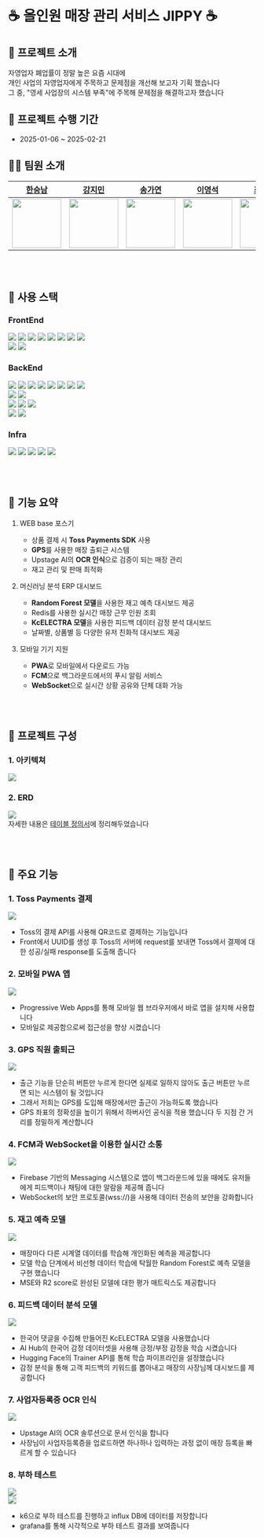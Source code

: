 # ☕ 올인원 매장 관리 서비스 JIPPY ☕

## 📂 프로젝트 소개
자영업자 폐업률이 정말 높은 요즘 시대에 <br> 개인 사업의 자영업자에게 주목하고 문제점을 개선해 보고자 기획 했습니다 <br> 그 중, "영세 사업장의 시스템 부족"에 주목해 문제점을 해결하고자 했습니다

## 📅 프로젝트 수행 기간
- 2025-01-06 ~ 2025-02-21

## 🧑‍🚀 팀원 소개

|                             [한승남](https://github.com/hansnam1105)                              |                              [강지민](https://github.com/kingkang85)                              |                             [송가연](https://github.com/mymemo1508)                              |                             [이영석](https://github.com/kobenlys)                              |                            [최은진](https://github.com/carrtt1)                               |                            [하지원](https://github.com/haazz)                              
| :-------------------------------------------------------------------------------------------: | :-------------------------------------------------------------------------------------------: | :----------------------------------------------------------------------------------------------: | :------------------------------------------------------------------------------------------: | :---------------------------------------------------------------------------------------------: | :-----------------------------------------------------------------------------------------------: |
| <img src="https://github.com/user-attachments/assets/2666fb26-659e-47ba-9e7b-7e1682b997e9" width="100" height="100"> | <img src="https://github.com/user-attachments/assets/4f48bb90-bf40-43f4-af1e-eacf134f3d18" width="100" height="100"> | <img src="https://github.com/user-attachments/assets/1b25d3fe-f654-44fb-832e-66ed0ceab395" width="100" height="100"> | <img src="https://github.com/user-attachments/assets/c05b9efe-6a1d-4315-9207-0e1eea8ee70d" width="100" height="100"> | <img src="https://github.com/user-attachments/assets/a6c14a53-26ec-4980-a81c-6b89c439e1bb" width="100" height="100"> | <img src="https://github.com/user-attachments/assets/d0494cb5-0c85-4c27-afdf-b899ffccc80c" width="100" height="100"> |

<br><br>
## 🔧 사용 스택

### **FrontEnd** <br>
<span>
<img src="https://img.shields.io/badge/typescript-3178C6?style=for-the-badge&logo=typescript&logoColor=white">
<img src="https://img.shields.io/badge/next.js-000000?style=for-the-badge&logo=nextdotjs&logoColor=white">
<img src="https://img.shields.io/badge/tailwindcss-06B6D4?style=for-the-badge&logo=tailwindcss&logoColor=white">
<img src="https://img.shields.io/badge/pwa-5A0FC8?style=for-the-badge&logo=pwa&logoColor=white">
<img src="https://img.shields.io/badge/node.js-5FA04E?style=for-the-badge&logo=nodedotjs&logoColor=white">
<img src="https://img.shields.io/badge/redux-764ABC?style=for-the-badge&logo=redux&logoColor=white">
<img src="https://img.shields.io/badge/chart.js-FF6384?style=for-the-badge&logo=chartdotjs&logoColor=white">
<img src="https://img.shields.io/badge/socket.io-010101?style=for-the-badge&logo=socketdotio&logoColor=white"> <br> 
<img src="https://img.shields.io/badge/firebase-DD2C00?style=for-the-badge&logo=firebase&logoColor=white">
<img src="https://img.shields.io/badge/svelte-FF3E00?style=for-the-badge&logo=svelte&logoColor=white">
</span>
    
### **BackEnd** <br>
<span>
<img src="https://img.shields.io/badge/Java 21-007396.svg?&style=for-the-badge&logo=Java&logoColor=white">
<img src="https://img.shields.io/badge/python-3776AB?style=for-the-badge&logo=python&logoColor=white">
<img src="https://img.shields.io/badge/JPA-F3702A?style=for-the-badge&logo=jpa&logoColor=white"/>
<img src="https://img.shields.io/badge/gradle-02303A?style=for-the-badge&logo=gradle&logoColor=white"/>
<img src="https://img.shields.io/badge/springboot-6DB33F?style=for-the-badge&logo=springboot&logoColor=white"/>
<img src="https://img.shields.io/badge/springsecurity-6DB33F?style=for-the-badge&logo=springsecurity&logoColor=white"/>
<img src="https://img.shields.io/badge/redis-FF4438?style=for-the-badge&logo=redis&logoColor=white"/>
<img src="https://img.shields.io/badge/Swagger-85EA2D?style=for-the-badge&logo=swagger&logoColor=white"/> <br>
<img src="https://img.shields.io/badge/scikitlearn-EE4C2C?style=for-the-badge&logo=scikitlearn&logoColor=white"/>
<img src="https://img.shields.io/badge/pytorch-F7931E?style=for-the-badge&logo=pytorch&logoColor=white"/>
</span>
<br>
<span>
<img src="https://img.shields.io/badge/k6-7D64FF?style=for-the-badge&logo=k6&logoColor=white"/> 
<img src="https://img.shields.io/badge/grafana-F46800?style=for-the-badge&logo=grafana&logoColor=white"/>
<img src="https://img.shields.io/badge/influxdb-22ADF6?style=for-the-badge&logo=influxdb&logoColor=white"/> <br> 
<img src="https://img.shields.io/badge/mongodb-47A248?style=for-the-badge&logo=mongodb&logoColor=white"/>
<img src="https://img.shields.io/badge/mysql-4479A1?style=for-the-badge&logo=mysql&logoColor=white"/>
</span>

### **Infra** <br>
<span>
<img src="https://img.shields.io/badge/amazon EC2-FF9900?style=for-the-badge&logo=amazonec2&logoColor=white"/>
<img src="https://img.shields.io/badge/amazon s3-569A31?style=for-the-badge&logo=amazons3&logoColor=white"/>
<img src="https://img.shields.io/badge/jenkins-D24939?style=for-the-badge&logo=jenkins&logoColor=white"/>
<img src="https://img.shields.io/badge/nginx-009639?style=for-the-badge&logo=nginx&logoColor=white"/>
<img src="https://img.shields.io/badge/docker-2496ED?style=for-the-badge&logo=docker&logoColor=white"/>
</span>

<br><br>
## 📢 기능 요약

1. WEB base 포스기
    - 상품 결제 시 **Toss Payments SDK** 사용
    - **GPS**를 사용한 매장 출퇴근 시스템
    - Upstage AI의 **OCR 인식**으로 검증이 되는 매장 관리
    - 재고 관리 및 판매 최적화


2. 머신러닝 분석 ERP 대시보드
    - **Random Forest 모델**을 사용한 재고 예측 대시보드 제공
    - Redis를 사용한 실시간 매장 근무 인원 조회
    - **KcELECTRA 모델**을 사용한 피드백 데이터 감정 분석 대시보드
    - 날짜별, 상품별 등 다양한 유저 친화적 대시보드 제공
3. 모바일 기기 지원
    - **PWA**로 모바일에서 다운로드 가능
    - **FCM**으로 백그라운드에서의 푸시 알림 서비스
    - **WebSocket**으로 실시간 상황 공유와 단체 대화 가능

<br><br>
## 🎁 프로젝트 구성

### 1. 아키텍쳐
<img src="https://github.com/user-attachments/assets/95ef77da-0ae4-4962-8c9b-2672e720b048"/> <br>

### 2. ERD
<img src="https://github.com/user-attachments/assets/f899eee7-c2a2-4356-8780-454d1cccf226"/> <br>
자세한 내용은 [테이블 정의서](https://malleable-bacon-dd3.notion.site/ERD-1774c2a6b8648019b318c98a85781e95?pvs=4)에 정리해두었습니다

<br><br>
## 🌈 주요 기능

### 1. Toss Payments 결제
<img src="https://github.com/user-attachments/assets/41308496-1bb3-4b6e-8e3d-952969be41f6"/> <br>
- Toss의 결제 API를 사용해 QR코드로 결제하는 기능입니다
- Front에서 UUID를 생성 후 Toss의 서버에 request를 보내면 Toss에서 결제에 대한 성공/실패 response를 도출해 줍니다


### 2. 모바일 PWA 앱
<img src="https://github.com/user-attachments/assets/da8550a3-2bce-40be-9bc7-5f58bcc34649"/> <br>
- Progressive Web Apps를 통해 모바일 웹 브라우저에서 바로 앱을 설치해 사용합니다
- 모바일로 제공함으로써 접근성을 향상 시켰습니다


### 3. GPS 직원 출퇴근
<img src="https://github.com/user-attachments/assets/d9fdba99-90f0-4eb9-9786-33a90f10f9ca"/> <br>
- 출근 기능을 단순히 버튼만 누르게 한다면 실제로 일하지 않아도 출근 버튼만 누르면 되는 시스템이 될 것입니다
- 그래서 저희는 GPS를 도입해 매장에서만 출근이 가능하도록 했습니다
- GPS 좌표의 정확성을 높이기 위해서 하버사인 공식을 적용 했습니다 두 지점 간 거리를 정밀하게 계산합니다


### 4. FCM과 WebSocket을 이용한 실시간 소통
<img src="https://github.com/user-attachments/assets/c06974e4-8f5e-47a1-9004-ea3f18c39e0e"/> <br>
- Firebase 기반의 Messaging 시스템으로 앱이 백그라운드에 있을 때에도 유저들에게 피드백이나 채팅에 대한 알람을 제공해 줍니다
- WebSocket의 보안 프로토콜(wss://)을 사용해 데이터 전송의 보안을 강화합니다


### 5. 재고 예측 모델
<img src="https://github.com/user-attachments/assets/90800eb4-6b88-4523-8b26-1ce4db76d0c8"/> <br>
- 매장마다 다른 시계열 데이터를 학습해 개인화된 예측을 제공합니다 
- 모델 학습 단계에서 비선형 데이터 학습에 탁월한 Random Forest로 예측 모델을 구현 했습니다
- MSE와 R2 score로 완성된 모델에 대한 평가 매트릭스도 제공합니다


### 6. 피드백 데이터 분석 모델
<img src="https://github.com/user-attachments/assets/5a4d9d8e-308e-4cc3-ae90-bef2cd944a71"/> <br>
- 한국어 댓글을 수집해 만들어진 KcELECTRA 모델을 사용했습니다
- AI Hub의 한국어 감정 데이터셋을 사용해 긍정/부정 감정을 학습 시켰습니다
- Hugging Face의 Trainer API를 통해 학습 파이프라인을 설정했습니다
- 감정 분석을 통해 고객 피드백의 키워드를 뽑아내고 매장의 사장님께 대시보드를 제공합니다


### 7. 사업자등록증 OCR 인식
<img src="https://github.com/user-attachments/assets/38125f79-1d41-42f7-9fd0-18ea882218fa"/> <br>
- Upstage AI의 OCR 솔루션으로 문서 인식을 합니다
- 사장님이 사업자등록증을 업로드하면 하나하나 입력하는 과정 없이 매장 등록을 빠르게 할 수 있습니다


### 8. 부하 테스트
<img src="https://github.com/user-attachments/assets/6ae7f8f0-b1d4-433e-8c17-c044ed7b1a58"/> <br>
<img src="https://github.com/user-attachments/assets/a58cdb98-40d7-4b54-87c4-a9fe5b9812b2"/> <br>
- k6으로 부하 테스트를 진행하고 influx DB에 데이터를 저장합니다
- grafana를 통해 시각적으로 부하 테스트 결과를 보여줍니다
